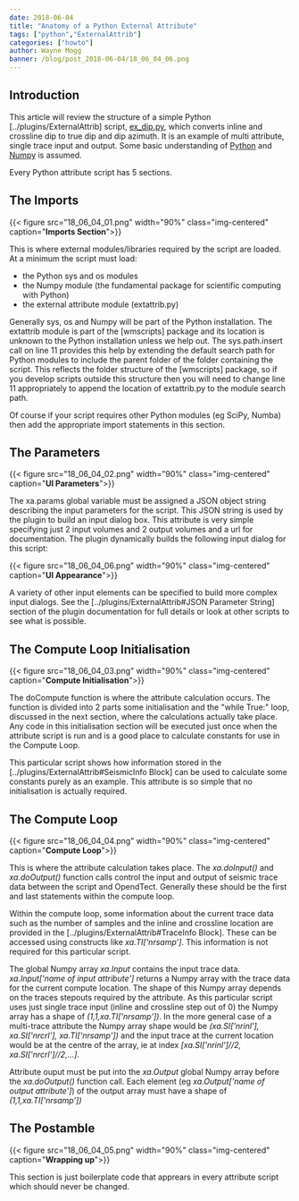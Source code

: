```yaml
---
date: 2018-06-04
title: "Anatomy of a Python External Attribute"
tags: ["python","ExternalAttrib"]
categories: ["howto"]
author: Wayne Mogg
banner: /blog/post_2018-06-04/18_06_04_06.png
---
```


## Introduction
This article will review the structure of a simple Python [../plugins/ExternalAttrib] script,
[ex_dip.py](https://github.com/waynegm/OpendTect-External-Attributes/blob/master/Python_3/DipAndAzimuth/ex_dip.py), which
converts inline and crossline dip to true dip and dip azimuth. It is an example of multi attribute, single trace input and
output. Some basic understanding of [Python](https://www.python.org/) and [Numpy](http://www.numpy.org/) is assumed.

Every Python attribute script has 5 sections.

## The Imports
{{< figure src="18_06_04_01.png"  width="90%" class="img-centered" caption="**Imports Section**">}}

This is where external modules/libraries required by the script are loaded. At a minimum the script must load:

-  the Python sys and os modules
-  the Numpy module (the fundamental package for scientific computing with Python)
-  the external attribute module (extattrib.py)

Generally sys, os and Numpy will be part of the Python installation. The extattrib module is part of the [wmscripts] package and its location is unknown to the Python installation unless we help out. The sys.path.insert call on line 11 provides this help by extending the default search path for Python modules to include the parent folder of the folder containing the script. This reflects the folder structure of the [wmscripts] package, so if you develop scripts outside this structure then you will need to change line 11 appropriately to append the location of extattrib.py to the module search path.

Of course if your script requires other Python modules (eg SciPy, Numba) then add the appropriate import statements in this section.

## The Parameters
{{< figure src="18_06_04_02.png"  width="90%" class="img-centered" caption="**UI Parameters**">}}

The xa.params global variable must be assigned a JSON object string describing the input parameters for the script. This JSON string is used by the plugin to build an input dialog box. This attribute is very simple specifying just 2 input volumes and 2 output volumes and a url for documentation. The plugin dynamically builds the following input dialog for this script:

{{< figure src="18_06_04_06.png"  width="90%" class="img-centered" caption="**UI Appearance**">}}

A variety of other input elements can be specified to build more complex input dialogs. See the [../plugins/ExternalAttrib#JSON Parameter String] section of the plugin documentation for full details or look at other scripts to see what is possible.

## The Compute Loop Initialisation
{{< figure src="18_06_04_03.png"  width="90%" class="img-centered" caption="**Compute Initialisation**">}}

The doCompute function is where the attribute calculation occurs. The function is divided into 2 parts some initialisation and the "while True:" loop, discussed in the next section, where the calculations actually take place. Any code in this initialisation section will be executed just once when the attribute script is run and is a good place to calculate constants for use in the Compute Loop.

This particular script shows how information stored in the [../plugins/ExternalAttrib#SeismicInfo Block] can be used to calculate some constants purely as an example. This attribute is so simple that no initialisation is actually required.

## The Compute Loop
{{< figure src="18_06_04_04.png"  width="90%" class="img-centered" caption="**Compute Loop**">}}

This is where the attribute calculation takes place. The *xa.doInput()* and *xa.doOutput()* function calls control the input and output of seismic trace data between the script and OpendTect. Generally these should be the first and last statements within the compute loop.

Within the compute loop, some information about the current trace data such as the number of samples and the inline and crossline location are provided in the [../plugins/ExternalAttrib#TraceInfo Block]. These can be accessed using constructs like *xa.TI\['nrsamp'\]*. This information is not required for this particular script.

The global Numpy array *xa.Input* contains the input trace data. *xa.Input\['name of input attribute'\]* returns a Numpy array with the trace data for the current compute location. The shape of this Numpy array depends on the traces stepouts required by the attribute. As this particular script uses just single trace input (inline and crossline step out of 0) the Numpy array has a shape of *(1,1,xa.TI\['nrsamp'\])*. In the more general case of a multi-trace attribute the Numpy array shape would be *(xa.SI\['nrinl'\], xa.SI\['nrcrl'\], xa.TI\['nrsamp'\])* and the input trace at the current location would be at the centre of the array, ie at index *\[xa.SI\['nrinl'\]//2, xa.SI\['nrcrl'\]//2,...\]*.

Attribute ouput must be put into the *xa.Output* global Numpy array before the *xa.doOutput()* function call. Each element (eg *xa.Output\['name of output attribute'\]*) of the output array must have a shape of *(1,1,xa.TI\['nrsamp'\])*

## The Postamble
{{< figure src="18_06_04_05.png"  width="90%" class="img-centered" caption="**Wrapping up**">}}

This section is just boilerplate code that apprears in every attribute script which should never be changed.

